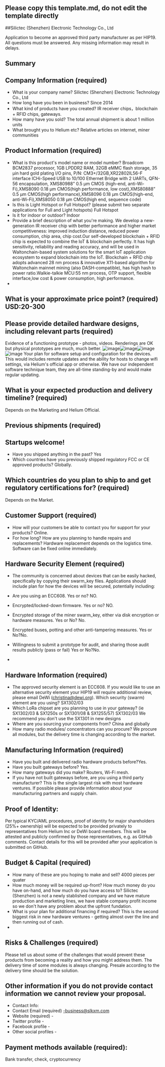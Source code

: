 ## Please copy this template.md, do not edit the template directly
##Silictec (Shenzhen) Electronic Technology Co., Ltd

Application to become an approved third party manufacturer as per HIP19. All questions must be answered. Any missing information may result in delays.
## Summary

## Company Information (required)
* What is your company name? Silictec (Shenzhen) Electronic Technology Co., Ltd
* How long have you been in business? Since 2014
* What kind of products have you created? IR receiver chips，blockchain + RFID chips, gateways.
* How many have you sold?  The total annual shipment is about 1 million units
* What brought you to Helium etc? Relative articles on internet, miner communities

## Product Information (required)
* What is this product's model name or model number? 
Broadcom BCM2837 processor, 1GB LPDDR2 RAM, 32GB eMMC flash storage, 35 µin hard gold plating I/O pins, P/N: CM3+/32GB,XR22802IL56-F interface ICHi-Speed USB to 10/100 Ethernet Bridge with 2 UARTs, QFN-56 encapsulation, XMS80988” 0.5 µm CMOS (high-end, anti-Wi-Fi),XMS8090 0.18 µm CMOS(high performance, low cost),XMS80888” 0.5 µm CMOS(high performance),XMS8096 0.18 µm CMOS(high-end, anti-Wi-Fi),XMS8050 0.18 µm CMOS(high end, sequence code)
* Is this is Light Hotspot or Full Hotspot? (please submit two separate applications for Full and Light hotspots) Full Hotspot
* Is it for indoor or outdoor? Indoor
* Provide a brief description of what you're making. We develop a new-generation IR receiver chip with better performance and higher market competitiveness: improved induction distance, reduced power consumption, chip area, chip cost.Our self-developed  blockchain + RFID chip is expected to combine the IoT & blockchain perfectly. It has high sensitivity, reliability and reading accuracy, and will be used in Waltonchain-based system solutions for the smart IoT application ecosystem to expand blockchain into the IoT. Blockchain + RFID chip adopts advanced 28 nm process & innovative X11-based algorithm for Waltonchain mainnet mining (also DASH-compatible), has high hash to power ratio.Walkie-talkie MCU:55 nm process, OTP support, flexible interface,low cost & power consumption, high performance.
* 
## What is your approximate price point? (required) USD:20-300

## Please provide detailed hardware designs, including relevant parts (required)
Evidence of a functioning prototype - photos, videos. Renderings are OK but physical prototypes are much, much better. 
![image](https://user-images.githubusercontent.com/96562800/147326313-7ea06668-c3df-448b-bdd3-2c9aa017d825.png)![image](https://user-images.githubusercontent.com/96562800/147326316-f7de5706-80ff-4973-b3f3-2c375a6441c7.png)![image](https://user-images.githubusercontent.com/96562800/147326315-8db1a08f-5e75-4048-b2f4-9cb25b577d04.png)![image](https://user-images.githubusercontent.com/96562800/147326314-c743b4d1-d6e1-4c6c-abe7-db87f7759a8b.png)
Your plan for software setup and configuration for the devices. 
This would includes remote updates and the ability for hosts to change wifi settings, via Helium's official app or otherwise. 
We have our independent software technique team, they are all-time standing-by and would make regular updating. 

## What is your expected production and delivery timeline? (required)
Depends on the Marketing and Helium Official. 

## Previous shipments (required)

## Startups welcome! 
* Have you shipped anything in the past? Yes
* Which countries have you previously shipped regulatory FCC or CE approved products? 
Globally.

## Which countries do you plan to ship to and get regulatory certifications for? (required)
Depends on the Market.

## Customer Support (required)
* How will your customers be able to contact you for support for your products? Online. 
* For how long? How are you planning to handle repairs and replacements? 
Hardware replacement depends on the logistics time. Software can be fixed online immediately.  


## Hardware Security Element (required)
* The community is concerned about devices that can be easily hacked, specifically by copying their swarm_key files. Applications should include plan for how the devices will be secured, potentially including:

* Are you using an ECC608. Yes or no? NO.
* Encrypted/locked-down firmware. Yes or no? NO.
* Encrypted storage of the miner swarm_key, either via disk encryption or hardware measures. Yes or No? No.
* Encrypted buses, potting and other anti-tampering measures. Yes or No?No.
* Willingness to submit a prototype for audit, and sharing those audit results publicly (pass or fail) Yes or No?No.
* 
## Hardware Information (required)
* The approved security element is an ECC608. If you would like to use an alternative security element your HIP19 will require additional review, please email DeWi (christina@dewi.org). Which security (swarm) element are you using? SX1302/03
* Which LoRa chipset are you planning to use in your gateway? (ie SX1302/03 & SX1250s or SX1301/08 & SX1255/57) SX1302/03
We recommend you don't use the SX1301 in new designs 
* Where are you sourcing your components from? China and globally
* How many radio modules/ concentrators can you procure? We procure all modules, but the delivery time is changing according to the market. 

## Manufacturing Information (required)
* Have you built and delivered radio hardware products before?Yes.
* Have you built gateways before? Yes.
* How many gateways did you make? Routers, Wi-Fi mesh.
* If you have not built gateways before, are you using a third party manufacturer? This is the single largest risk with most hardware ventures. If possible please provide information about your manufacturing partners and supply chain.

## Proof of Identity:
Per typical KYC/AML procedures, proof of identity for major shareholders (25%+ ownership) will be expected to be provided privately to representatives from Helium Inc or DeWi board members. This will be attested and publicly confirmed by those representatives, e.g. as GitHub comments.
Contact details for this will be provided after your application is submitted on GitHub. 

## Budget & Capital (required)
* How many of these are you hoping to make and sell? 4000 pieces per quater 
* How much money will be required up-front? How much money do you have on-hand, and how much do you have access to? Silictec (Shenzhen) is not a newly stablished company and we have mature production and marketing lines, we have stable company profit income so we don't have any problem about the upfront fundation. 
* What is your plan for additional financing if required? This is the second biggest risk in new hardware ventures - getting almost over the line and then running out of cash. 
* 
## Risks & Challenges (required)
Please tell us about some of the challenges that would prevent these products from becoming a reality and how you might address them.
The delivery time of some modules is always changing. Presale according to the delivery time should be the solution.

## Other information if you do not provide contact information we cannot review your proposal.
* Contact Info: 
* Contact Email (required) -business@slkxm.com 
* Website (required) -
* Twitter profile -
* Facebook profile -
* Other social profiles -


## Payment methods available (required):
Bank transfer, check, cryptocurrency 
